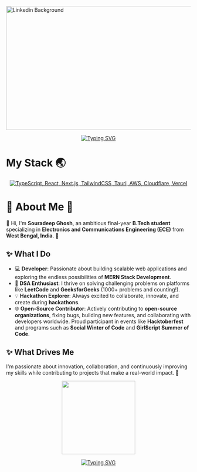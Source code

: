 
<!--

<p align="center">
  <img src="https://user-images.githubusercontent.com/74038190/225813708-98b745f2-7d22-48cf-9150-083f1b00d6c9.gif" width="700">
</p>

-->
<img width="1782" height="338" alt="Linkedin Background" src="https://github.com/user-attachments/assets/d91e50fe-fc13-434d-9dfd-81dbf718c78b" />



<p align="center">
  <a href="https://git.io/typing-svg">
    <img src="https://readme-typing-svg.demolab.com?font=Fira+Code&weight=700&size=29&pause=1001&color=FF461B&random=false&width=435&lines=Hey+Souradeep+Here+%F0%9F%99%8B%E2%80%8D%E2%99%82%EF%B8%8F;Welcome+to+my+Profile+%F0%9F%99%8F;Show+Some+%E2%9D%A4%EF%B8%8F+and+%E2%AD%90" alt="Typing SVG" />
  </a>
</p>

#  My Stack 🌏
<p align="center">
  <a href="#">
    <img src="https://skillicons.dev/icons?i=js,ts,react,nextjs,nodejs,expressjs,postgres,mongodb,tailwindcss,redux,docker,aws,cloudflare,vercel" alt="TypeScript, React, Next.js, TailwindCSS, Tauri, AWS, Cloudflare, Vercel">
  </a>
</p>

# 🌟 About Me 🌟  

👋 Hi, I'm **Souradeep Ghosh**, an ambitious final-year **B.Tech student** specializing in **Electronics and Communications Engineering (ECE)** from **West Bengal, India**. 🚀  

## ✨ What I Do  

- 💻 **Developer**: Passionate about building scalable web applications and exploring the endless possibilities of **MERN Stack Development**.  
- 🧠 **DSA Enthusiast**: I thrive on solving challenging problems on platforms like **LeetCode** and **GeeksforGeeks** (1000+ problems and counting!).  
- 💡 **Hackathon Explorer**: Always excited to collaborate, innovate, and create during **hackathons**.  
- 🌐 **Open-Source Contributor**: Actively contributing to **open-source organizations**, fixing bugs, building new features, and collaborating with developers worldwide. Proud participant in events like **Hacktoberfest** and programs such as **Social Winter of Code** and **GirlScript Summer of Code**.  

## ✨ What Drives Me  

I'm passionate about innovation, collaboration, and continuously improving my skills while contributing to projects that make a real-world impact. 🚀  





<!--# 🌐 Socials and Coding Profiles: -->
<!-- # 🌐 Coding Profiles : -->

<!-- <p align="left">
<!-- <a href="https://twitter.com/Souradeep_2003_" target="blank"><img align="center" src="https://img.freepik.com/premium-vector/new-twitter-logo-x-2023-twitter-x-logo-vector-download_691560-10809.jpg" alt="https://twitter.com/souradeep_2003_" height="30" width="25" /></a> -->
<!-- <a href="https://www.linkedin.com/in/souradeep-ghosh-41b8b5228/" target="blank"><img align="center" src="https://raw.githubusercontent.com/rahuldkjain/github-profile-readme-generator/master/src/images/icons/Social/linked-in-alt.svg" alt="[https://www.linkedin.com/in/souradeep-ghosh-41b8b5228/](https://www.linkedin.com/in/souradeep-ghosh-41b8b5228/)" height="30" width="40" /></a> -->
<!-- <a href="https://www.hackerrank.com/nitsouradeep2022?hr_r=1" target="blank"><img align="center" src="https://upload.wikimedia.org/wikipedia/commons/thumb/4/40/HackerRank_Icon-1000px.png/800px-HackerRank_Icon-1000px.png" alt="[https://www.linkedin.com/in/souradeep-ghosh-41b8b5228/](https://www.linkedin.com/in/souradeep-ghosh-41b8b5228/)" height="40" width="40" /></a>
<a href="https://leetcode.com/souradeep_ghosh/" target="blank"><img align="center" src="https://www.leetcode.kz/static/leetcode-logo.png" alt="[https://www.linkedin.com/in/souradeep-ghosh-41b8b5228/](https://www.linkedin.com/in/souradeep-ghosh-41b8b5228/)"  width="30" /></a> 
 <a href="https://auth.geeksforgeeks.org/user/souradeep_4n4/practice" target="blank"><img align="center" src="https://media.geeksforgeeks.org/wp-content/cdn-uploads/gfg_200x200-min.png" alt="[https://www.linkedin.com/in/souradeep-ghosh-41b8b5228/](https://www.linkedin.com/in/souradeep-ghosh-41b8b5228/)"  width="30" /></a> -->




<!--  
#  Leetcode 💻:
<div align="center">
  <a href="https://leetcode.com/souradeep_ghosh/">
    <img src="https://leetcard.jacoblin.cool/souradeep_ghosh?theme=dark&font=IBM%20Plex%20Mono&ext=heatmap" alt="LeetCard" />
  </a>
</div>
-->

<p align="center">
  <img src="https://user-images.githubusercontent.com/74038190/212898774-0a96dc1d-c908-4ce8-9dd7-a71aab6e1c2b.gif" width="200">
</p>






<p align="center">
  <a href="https://git.io/typing-svg">
    <img src="https://readme-typing-svg.demolab.com?font=Fira+Code&weight=600&size=32&pause=1000&color=EE0BB4&width=435&lines=Thank+You+Visit+Again+" alt="Typing SVG" alt="Typing SVG"" />
  </a>
</p>

